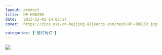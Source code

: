 ```yaml
---
layout: product
title:  HP-H9025R
date:   2013-12-01 14:05:17
cover:	https://zico.oss-cn-beijing.aliyuncs.com/test/HP-H9025R.jpg

categories: ['壁灯地灯']
---
```


![](https://zico.oss-cn-beijing.aliyuncs.com/test/nn6qx.png)
